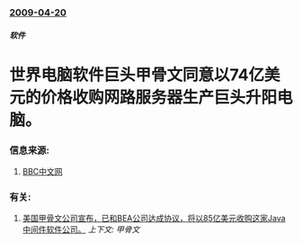 ### [2009-04-20](/news/2009/04/20/index.md)

##### 软件
# 世界电脑软件巨头甲骨文同意以74亿美元的价格收购网路服务器生产巨头升阳电脑。




### 信息来源:

1. [BBC中文网](http://news.bbc.co.uk/chinese/simp/hi/newsid_8000000/newsid_8009000/8009022.stm)

### 有关:

1. [美国甲骨文公司宣布，已和BEA公司达成协议，将以85亿美元收购这家Java中间件软件公司。](/news/2008/01/16/美国甲骨文公司宣布-已和BEA公司达成协议-将以85亿美元收购这家Java中间件软件公司.md) _上下文: 甲骨文_
